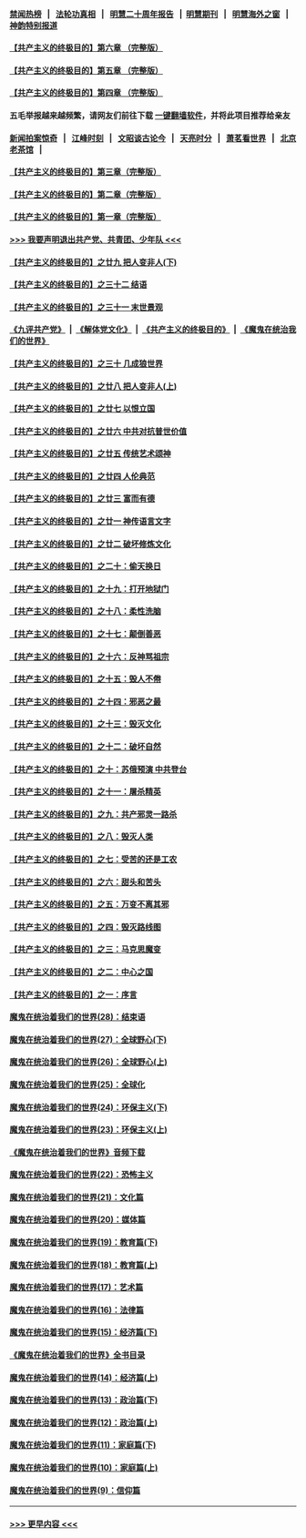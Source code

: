 #### [禁闻热榜](热点新闻.md?=0)  &nbsp;&nbsp;|&nbsp;&nbsp; [法轮功真相](https://github.com/gfw-breaker/truth/blob/master/README.md?=0) &nbsp;&nbsp;|&nbsp;&nbsp; [明慧二十周年报告](https://github.com/gfw-breaker/mh-reports/blob/master/README.md?=0) &nbsp;&nbsp;|&nbsp;&nbsp;[明慧期刊](https://github.com/gfw-breaker/mh-qikan) &nbsp;&nbsp;|&nbsp;&nbsp; [明慧海外之窗](https://github.com/gfw-breaker/mh-news/blob/master/README.md?=0) &nbsp;&nbsp;|&nbsp;&nbsp; [神韵特别报道](https://github.com/gfw-breaker/mh-news/blob/master/shenyun.md?=0)
#### [【共产主义的终极目的】第六章 （完整版）](../pages/nsc422/n11428913.md?t=03170232) 
#### [【共产主义的终极目的】第五章 （完整版）](../pages/nsc422/n11428912.md?t=03170232) 
#### [【共产主义的终极目的】第四章 （完整版）](../pages/nsc422/n11428907.md?t=03170232) 
#### 五毛举报越来越频繁，请网友们前往下载 [一键翻墙软件](https://github.com/gfw-breaker/ssr-accounts)，并将此项目推荐给亲友
#### [新闻拍案惊奇](https://github.com/gfw-breaker/banned-news/blob/master/pages/link4.md) &nbsp;&nbsp;|&nbsp;&nbsp; [江峰时刻](https://github.com/gfw-breaker/banned-news/blob/master/pages/link4.md) &nbsp;&nbsp;|&nbsp;&nbsp; [文昭谈古论今](https://github.com/gfw-breaker/banned-news/blob/master/pages/link4.md) &nbsp;&nbsp;|&nbsp;&nbsp; [天亮时分](https://github.com/gfw-breaker/banned-news/blob/master/pages/link4.md) &nbsp;&nbsp;|&nbsp;&nbsp; [萧茗看世界](https://github.com/gfw-breaker/banned-news/blob/master/pages/link4.md) &nbsp;&nbsp;|&nbsp;&nbsp; [北京老茶馆](https://github.com/gfw-breaker/banned-news/blob/master/pages/link4.md) &nbsp;&nbsp;|&nbsp;&nbsp; 
#### [【共产主义的终极目的】第三章（完整版）](../pages/nsc422/n11428848.md?t=03170232) 
#### [【共产主义的终极目的】第二章（完整版）](../pages/nsc422/n11428831.md?t=03170232) 
#### [【共产主义的终极目的】第一章（完整版）](../pages/nsc422/n11417651.md?t=03170232) 
#### [>>> 我要声明退出共产党、共青团、少年队 <<<](https://github.com/begood0513/goodnews/blob/master/quit/letter.md) 
#### [【共产主义的终极目的】之廿九 把人变非人(下)](../pages/nsc422/n11344140.md?t=03170232) 
#### [【共产主义的终极目的】之三十二 结语](../pages/nsc422/n11360535.md?t=03170232) 
#### [【共产主义的终极目的】之三十一 末世景观](../pages/nsc422/n11351129.md?t=03170232) 
#### [《九评共产党》](https://github.com/begood0513/9ping.md/blob/master/README.md) &nbsp;|&nbsp; [《解体党文化》](../../../../jtdwh.md/blob/master/README.md)  &nbsp;|&nbsp; [《共产主义的终极目的》](../../../../gczydzjmd.md/blob/master/README.md) &nbsp;|&nbsp; [《魔鬼在统治我们的世界》](../../../../mgztzwmdsj.md/blob/master/README.md) 
#### [【共产主义的终极目的】之三十 几成狼世界](../pages/nsc422/n11348280.md?t=03170232) 
#### [【共产主义的终极目的】之廿八 把人变非人(上)](../pages/nsc422/n11340492.md?t=03170232) 
#### [【共产主义的终极目的】之廿七 以恨立国](../pages/nsc422/n11336944.md?t=03170232) 
#### [【共产主义的终极目的】之廿六 中共对抗普世价值](../pages/nsc422/n11324785.md?t=03170232) 
#### [【共产主义的终极目的】之廿五 传统艺术颂神](../pages/nsc422/n11296396.md?t=03170232) 
#### [【共产主义的终极目的】之廿四 人伦典范](../pages/nsc422/n11296397.md?t=03170232) 
#### [【共产主义的终极目的】之廿三 富而有德](../pages/nsc422/n11283598.md?t=03170232) 
#### [【共产主义的终极目的】之廿一 神传语言文字](../pages/nsc422/n11263265.md?t=03170232) 
#### [【共产主义的终极目的】之廿二 破坏修炼文化](../pages/nsc422/n11245728.md?t=03170232) 
#### [【共产主义的终极目的】之二十：偷天换日](../pages/nsc422/n11238846.md?t=03170232) 
#### [【共产主义的终极目的】之十九：打开地狱门](../pages/nsc422/n11206376.md?t=03170232) 
#### [【共产主义的终极目的】之十八：柔性洗脑](../pages/nsc422/n11199994.md?t=03170232) 
#### [【共产主义的终极目的】之十七：颠倒善恶](../pages/nsc422/n11179782.md?t=03170232) 
#### [【共产主义的终极目的】之十六：反神骂祖宗](../pages/nsc422/n11166798.md?t=03170232) 
#### [【共产主义的终极目的】之十五：毁人不倦](../pages/nsc422/n11166792.md?t=03170232) 
#### [【共产主义的终极目的】之十四：邪恶之最](../pages/nsc422/n11150249.md?t=03170232) 
#### [【共产主义的终极目的】之十三：毁灭文化](../pages/nsc422/n11135227.md?t=03170232) 
#### [【共产主义的终极目的】之十二：破坏自然](../pages/nsc422/n11135214.md?t=03170232) 
#### [【共产主义的终极目的】之十：苏俄预演 中共登台](../pages/nsc422/n11118424.md?t=03170232) 
#### [【共产主义的终极目的】之十一：屠杀精英](../pages/nsc422/n11118442.md?t=03170232) 
#### [【共产主义的终极目的】之九：共产邪灵一路杀](../pages/nsc422/n11114139.md?t=03170232) 
#### [【共产主义的终极目的】之八：毁灭人类](../pages/nsc422/n11108503.md?t=03170232) 
#### [【共产主义的终极目的】之七：受苦的还是工农](../pages/nsc422/n11101809.md?t=03170232) 
#### [【共产主义的终极目的】之六：甜头和苦头](../pages/nsc422/n11096971.md?t=03170232) 
#### [【共产主义的终极目的】之五：万变不离其邪](../pages/nsc422/n11091285.md?t=03170232) 
#### [【共产主义的终极目的】之四：毁灭路线图](../pages/nsc422/n11086284.md?t=03170232) 
#### [【共产主义的终极目的】之三：马克思魔变](../pages/nsc422/n11061941.md?t=03170232) 
#### [【共产主义的终极目的】之二：中心之国](../pages/nsc422/n11047728.md?t=03170232) 
#### [【共产主义的终极目的】之一：序言](../pages/nsc422/n11086077.md?t=03170232) 
#### [魔鬼在统治着我们的世界(28)：结束语](../pages/nsc422/n10936246.md?t=03170232) 
#### [魔鬼在统治着我们的世界(27)：全球野心(下)](../pages/nsc422/n10928319.md?t=03170232) 
#### [魔鬼在统治着我们的世界(26)：全球野心(上)](../pages/nsc422/n10900318.md?t=03170232) 
#### [魔鬼在统治着我们的世界(25)：全球化](../pages/nsc422/n10788205.md?t=03170232) 
#### [魔鬼在统治着我们的世界(24)：环保主义(下)](../pages/nsc422/n10695307.md?t=03170232) 
#### [魔鬼在统治着我们的世界(23)：环保主义(上)](../pages/nsc422/n10688613.md?t=03170232) 
#### [《魔鬼在统治着我们的世界》音频下载](../pages/nsc422/n10635553.md?t=03170232) 
#### [魔鬼在统治着我们的世界(22)：恐怖主义](../pages/nsc422/n10614727.md?t=03170232) 
#### [魔鬼在统治着我们的世界(21)：文化篇](../pages/nsc422/n10597706.md?t=03170232) 
#### [魔鬼在统治着我们的世界(20)：媒体篇](../pages/nsc422/n10586579.md?t=03170232) 
#### [魔鬼在统治着我们的世界(19)：教育篇(下)](../pages/nsc422/n10564808.md?t=03170232) 
#### [魔鬼在统治着我们的世界(18)：教育篇(上)](../pages/nsc422/n10526970.md?t=03170232) 
#### [魔鬼在统治着我们的世界(17)：艺术篇](../pages/nsc422/n10499093.md?t=03170232) 
#### [魔鬼在统治着我们的世界(16)：法律篇](../pages/nsc422/n10485969.md?t=03170232) 
#### [魔鬼在统治着我们的世界(15)：经济篇(下)](../pages/nsc422/n10469975.md?t=03170232) 
#### [《魔鬼在统治着我们的世界》全书目录](../pages/nsc422/n10464261.md?t=03170232) 
#### [魔鬼在统治着我们的世界(14)：经济篇(上)](../pages/nsc422/n10457370.md?t=03170232) 
#### [魔鬼在统治着我们的世界(13)：政治篇(下)](../pages/nsc422/n10448270.md?t=03170232) 
#### [魔鬼在统治着我们的世界(12)：政治篇(上)](../pages/nsc422/n10444576.md?t=03170232) 
#### [魔鬼在统治着我们的世界(11)：家庭篇(下)](../pages/nsc422/n10440961.md?t=03170232) 
#### [魔鬼在统治着我们的世界(10)：家庭篇(上)](../pages/nsc422/n10435448.md?t=03170232) 
#### [魔鬼在统治着我们的世界(9)：信仰篇](../pages/nsc422/n10432159.md?t=03170232) 

----
#### [ >>> 更早内容 <<< ](../indexes/nsc422-earlier.md)
